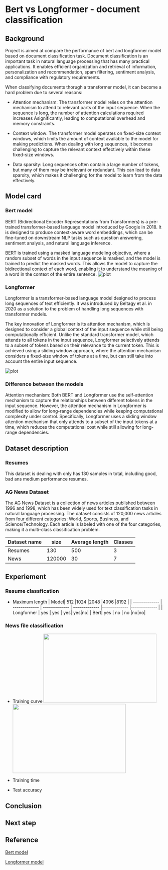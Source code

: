 # Bert vs Longformer - document classification

## Background
Project is aimed at compare the performance of bert and longformer model based on document classification task. 
Document classification is an important task in natural language processing that has many practical applications. It enables efficient organization and retrieval of information, personalization and recommendation, spam filtering, sentiment analysis, and compliance with regulatory requirements.

When classifying documents thorugh a transformer model, it can become a hard problem due to several reasons:
* Attention mechanism: The transformer model relies on the attention mechanism to attend to relevant parts of the input sequence. When the sequence is long, the number of attention calculations required increases Asignificantly, leading to computational overhead and memory constraints.

* Context window: The transformer model operates on fixed-size context windows, which limits the amount of context available to the model for making predictions. When dealing with long sequences, it becomes challenging to capture the relevant context effectively within these fixed-size windows.

* Data sparsity: Long sequences often contain a large number of tokens, but many of them may be irrelevant or redundant. This can lead to data sparsity, which makes it challenging for the model to learn from the data effectively.

## Model card

### Bert model
BERT (Bidirectional Encoder Representations from Transformers) is a pre-trained transformer-based language model introduced by Google in 2018. It is designed to produce context-aware word embeddings, which can be fine-tuned on downstream NLP tasks such as question answering, sentiment analysis, and natural language inference.

BERT is trained using a masked language modeling objective, where a random subset of words in the input sequence is masked, and the model is trained to predict the masked words. This allows the model to capture the bidirectional context of each word, enabling it to understand the meaning of a word in the context of the entire sentence.
![plot](https://miro.medium.com/v2/resize:fit:876/0*ViwaI3Vvbnd-CJSQ.png)

### Longformer
Longformer is a transformer-based language model designed to process long sequences of text efficiently. It was introduced by Beltagy et al. in 2020 as a solution to the problem of handling long sequences with transformer models.

The key innovation of Longformer is its attention mechanism, which is designed to consider a global context of the input sequence while still being computationally efficient. Unlike the standard transformer model, which attends to all tokens in the input sequence, Longformer selectively attends to a subset of tokens based on their relevance to the current token. This is achieved using a sliding window approach, where the attention mechanism considers a fixed-size window of tokens at a time, but can still take into account the entire input sequence.

![plot](https://miro.medium.com/v2/resize:fit:876/0*ViwaI3Vvbnd-CJSQ.png)

### Difference between the models

Attention mechanism: Both BERT and Longformer use the self-attention mechanism to capture the relationships between different tokens in the input sequence. However, the attention mechanism in Longformer is modified to allow for long-range dependencies while keeping computational complexity under control. Specifically, Longformer uses a sliding window attention mechanism that only attends to a subset of the input tokens at a time, which reduces the computational cost while still allowing for long-range dependencies.


## Dataset description

### Resumes
This dataset is dealing with only has 130 samples in total, including good, bad ans medium performance resumes. 

### AG News Dataset
The AG News Dataset is a collection of news articles published between 1996 and 1998, which has been widely used for text classification tasks in natural language processing. The dataset consists of 120,000 news articles from four different categories: World, Sports, Business, and Science/Technology. Each article is labeled with one of the four categories, making it a multi-class classification problem.

| Dataset name| size |Average length | Classes|
| ------------- | ------------- | ------------- | ------------- |
| Resumes  | 130 |500|3|
| News  | 120000  |30| 7|

## Experiement
### Resume classfication 
* Maximum length
| Model| 512 |1024 |2048 |4096 |8192 |
| ------------- | ------------- | ------------- | ------------- |------------- |------------- |
| Longformer | yes | yes |  yes| yes|no|
| Bert| yes | no | no |no|no|


### News file classification

* Training curve
<img src="https://github.com/yueguo1997/Document_classfication_by_Longformer/blob/dc3b1a88df840ce39e5e628bbd592ce7f62a9c97/Screen%20Shot%202023-04-15%20at%2010.38.15%20PM.png" width="360" height="220"><img src="https://github.com/yueguo1997/Document_classfication_by_Longformer/blob/cb0f4f6201126ab81af13d70f74c823dd6d49a7a/Screen%20Shot%202023-04-15%20at%2010.38.19%20PM.png" width="360" height="220"/>

* Training time

* Test accuracy


## Conclusion


## Next step



## Reference
[Bert model]()

[Longformer model]()

